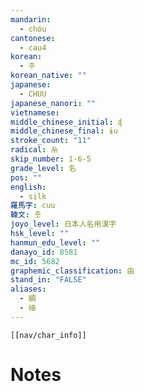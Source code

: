 ```yaml
---
mandarin:
  - chóu
cantonese:
  - cau4
korean:
  - 주
korean_native: ""
japanese:
  - CHUU
japanese_nanori: ""
vietnamese:
middle_chinese_initial: ɖ
middle_chinese_final: ɨu
stroke_count: "11"
radical: 糸
skip_number: 1-6-5
grade_level: 名
pos: ""
english:
  - silk
羅馬字: cuu
韓文: 춧
joyo_level: 日本人名用漢字
hsk_level: ""
hanmun_edu_level: ""
danayo_id: 8581
mc_id: 5682
graphemic_classification: 由
stand_in: "FALSE"
aliases:
  - 綢
  - 䌷
---
```

```meta-bind-embed
[[nav/char_info]]
```

# Notes
